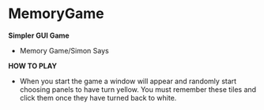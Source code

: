 # MemoryGame
**Simpler GUI Game**

- Memory Game/Simon Says

**HOW TO PLAY**
- When you start the game a window will appear and randomly start choosing panels to have turn yellow. You must remember these tiles and click them once they have turned back to white.

